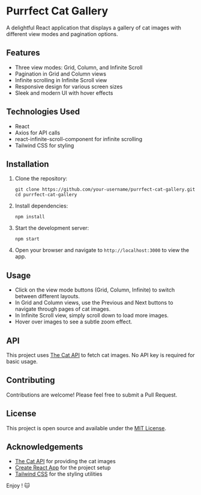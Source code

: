 # Purrfect Cat Gallery

A delightful React application that displays a gallery of cat images with different view modes and pagination options.

## Features

- Three view modes: Grid, Column, and Infinite Scroll
- Pagination in Grid and Column views
- Infinite scrolling in Infinite Scroll view
- Responsive design for various screen sizes
- Sleek and modern UI with hover effects

## Technologies Used

- React
- Axios for API calls
- react-infinite-scroll-component for infinite scrolling
- Tailwind CSS for styling

## Installation

1. Clone the repository:
   ```
   git clone https://github.com/your-username/purrfect-cat-gallery.git
   cd purrfect-cat-gallery
   ```

2. Install dependencies:
   ```
   npm install
   ```

3. Start the development server:
   ```
   npm start
   ```

4. Open your browser and navigate to `http://localhost:3000` to view the app.

## Usage

- Click on the view mode buttons (Grid, Column, Infinite) to switch between different layouts.
- In Grid and Column views, use the Previous and Next buttons to navigate through pages of cat images.
- In Infinite Scroll view, simply scroll down to load more images.
- Hover over images to see a subtle zoom effect.

## API

This project uses [The Cat API](https://thecatapi.com/) to fetch cat images. No API key is required for basic usage.

## Contributing

Contributions are welcome! Please feel free to submit a Pull Request.

## License

This project is open source and available under the [MIT License](LICENSE).

## Acknowledgements

- [The Cat API](https://thecatapi.com/) for providing the cat images
- [Create React App](https://create-react-app.dev/) for the project setup
- [Tailwind CSS](https://tailwindcss.com/) for the styling utilities

Enjoy ! 🐱
